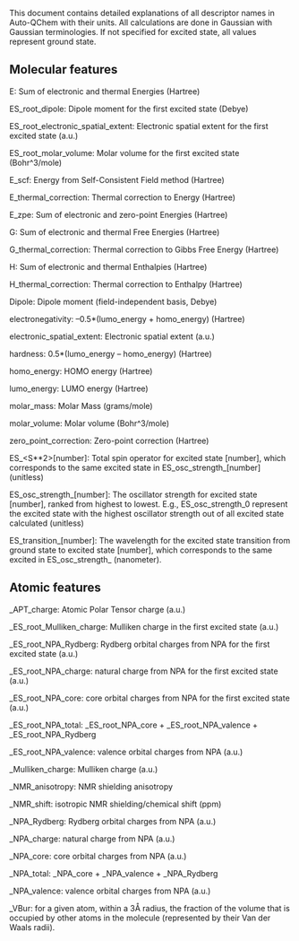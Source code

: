 This document contains detailed explanations of all descriptor names in Auto-QChem with their units. All calculations are done in Gaussian with Gaussian terminologies. If not specified for excited state, all values represent ground state. 

## Molecular features

E: Sum of electronic and thermal Energies (Hartree)

ES_root_dipole: Dipole moment for the first excited state (Debye)

ES_root_electronic_spatial_extent: Electronic spatial extent for the first excited state (a.u.)

ES_root_molar_volume: Molar volume for the first excited state (Bohr^3/mole)

E_scf: 	Energy from Self-Consistent Field method (Hartree)

E_thermal_correction: Thermal correction to Energy (Hartree)

E_zpe: Sum of electronic and zero-point Energies (Hartree)

G: Sum of electronic and thermal Free Energies (Hartree)

G_thermal_correction: Thermal correction to Gibbs Free Energy (Hartree)

H: Sum of electronic and thermal Enthalpies (Hartree)

H_thermal_correction: Thermal correction to Enthalpy (Hartree)

Dipole: Dipole moment (field-independent basis, Debye)

electronegativity: –0.5*(lumo_energy + homo_energy) (Hartree)

electronic_spatial_extent: Electronic spatial extent (a.u.)

hardness: 0.5*(lumo_energy – homo_energy) (Hartree)

homo_energy: HOMO energy (Hartree)

lumo_energy: LUMO energy (Hartree)

molar_mass: Molar Mass (grams/mole)

molar_volume: Molar volume (Bohr^3/mole)

zero_point_correction: Zero-point correction (Hartree)

ES_<S\**2>[number]: Total spin operator for excited state [number], which corresponds to the same excited state in ES_osc_strength_[number] (unitless)

ES_osc_strength_[number]: The oscillator strength for excited state [number], ranked from highest to lowest. E.g., ES_osc_strength_0 represent the excited state with the highest oscillator strength out of all excited state calculated (unitless)

ES_transition_[number]: The wavelength for the excited state transition from ground state to excited state [number], which corresponds to the same excited in ES_osc_strength_<number> (nanometer).

## Atomic features

<atom>_APT_charge: Atomic Polar Tensor charge (a.u.)

<atom>_ES_root_Mulliken_charge: Mulliken charge in the first excited state (a.u.)

<atom>_ES_root_NPA_Rydberg: Rydberg orbital charges from NPA for the first excited state (a.u.)

<atom>_ES_root_NPA_charge: natural charge from NPA for the first excited state (a.u.)

<atom>_ES_root_NPA_core: core orbital charges from NPA for the first excited state (a.u.)

<atom>_ES_root_NPA_total: <atom>_ES_root_NPA_core + <atom>_ES_root_NPA_valence + <atom>_ES_root_NPA_Rydberg

<atom>_ES_root_NPA_valence: valence orbital charges from NPA (a.u.)

<atom>_Mulliken_charge: Mulliken charge (a.u.)

<atom>_NMR_anisotropy: NMR shielding anisotropy 

<atom>_NMR_shift: isotropic NMR shielding/chemical shift (ppm)

<atom>_NPA_Rydberg: Rydberg orbital charges from NPA (a.u.)

<atom>_NPA_charge: natural charge from NPA (a.u.)

<atom>_NPA_core: core orbital charges from NPA (a.u.)

<atom>_NPA_total: <atom>_NPA_core + <atom>_NPA_valence + <atom>_NPA_Rydberg

<atom>_NPA_valence: valence orbital charges from NPA (a.u.)	

<atom>_VBur: for a given atom, within a 3Å radius, the fraction of the volume that is occupied by other atoms in the molecule (represented by their Van der Waals radii). 

